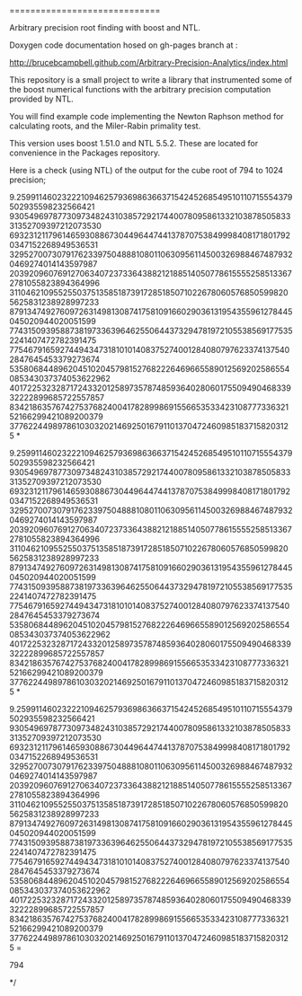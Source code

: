 
=============================

Arbitrary precision root finding with boost and NTL.

Doxygen code documentation hosed on gh-pages branch at : 

http://brucebcampbell.github.com/Arbitrary-Precision-Analytics/index.html

This repository is a small project to write a library that instrumented some of the boost numerical functions with the arbitrary precision computation provided by NTL. 

You will find example code implementing the Newton Raphson method for calculating roots, and the Miler-Rabin primality test. 

This version uses boost 1.51.0 and NTL 5.5.2.  These are located for convenience in the Packages repository. 

Here is a check (using NTL) of the output for the cube root of 794 to 1024 precision; 

9.259911460232221094625793698636637154245268549510110715554379502935598232566421
93054969787730973482431038572921744007809586133210387850583331352709397212073530
69323121179614659308867304496447441378707538499984081718017920347152268949536531
32952700730791762339750488810801106309561145003269884674879320469274014143597987
20392096076912706340723733643882121885140507786155552585133672781055823894364996
31104621095525503751358518739172851850710226780605768505998205625831238928997233
87913474927609726314981308741758109166029036131954355961278445045020944020051599
77431509395887381973363964625506443732947819721055385691775352241407472782391475
77546791659274494347318101014083752740012840807976233741375402847645453379273674
53580684489620451020457981527682226469665589012569202586554085343037374053622962
40172253232871724332012589735787485936402806017550949046833932222899685722557857
83421863576742753768240041782899869155665353342310877733632152166299421089200379
37762244989786103032021469250167911013704724609851837158203125 *

9.259911460232221094625793698636637154245268549510110715554379502935598232566421
93054969787730973482431038572921744007809586133210387850583331352709397212073530
69323121179614659308867304496447441378707538499984081718017920347152268949536531
32952700730791762339750488810801106309561145003269884674879320469274014143597987
20392096076912706340723733643882121885140507786155552585133672781055823894364996
31104621095525503751358518739172851850710226780605768505998205625831238928997233
87913474927609726314981308741758109166029036131954355961278445045020944020051599
77431509395887381973363964625506443732947819721055385691775352241407472782391475
77546791659274494347318101014083752740012840807976233741375402847645453379273674
53580684489620451020457981527682226469665589012569202586554085343037374053622962
40172253232871724332012589735787485936402806017550949046833932222899685722557857
83421863576742753768240041782899869155665353342310877733632152166299421089200379
37762244989786103032021469250167911013704724609851837158203125 *

9.259911460232221094625793698636637154245268549510110715554379502935598232566421
93054969787730973482431038572921744007809586133210387850583331352709397212073530
69323121179614659308867304496447441378707538499984081718017920347152268949536531
32952700730791762339750488810801106309561145003269884674879320469274014143597987
20392096076912706340723733643882121885140507786155552585133672781055823894364996
31104621095525503751358518739172851850710226780605768505998205625831238928997233
87913474927609726314981308741758109166029036131954355961278445045020944020051599
77431509395887381973363964625506443732947819721055385691775352241407472782391475
77546791659274494347318101014083752740012840807976233741375402847645453379273674
53580684489620451020457981527682226469665589012569202586554085343037374053622962
40172253232871724332012589735787485936402806017550949046833932222899685722557857
83421863576742753768240041782899869155665353342310877733632152166299421089200379
37762244989786103032021469250167911013704724609851837158203125 =

794

*/
